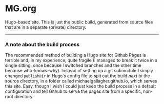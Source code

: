 # MG.org
Hugo-based site. This is just the public build, generated from source files that are in a separate (private) directory.

---

### A note about the build process

The recommended method of building a Hugo site for Github Pages is terrible and, in my experience, quite fragile (I managed to break it twice in a single sitting, once because I switched branches and the other time because who-knows-why). Instead of setting up a git submodule I simply changed `publishDir` in Hugo's config file to spit out the build *next to* the source directory, in a folder called michaelgallagher.github.io, which serves this site. Easy, though I wish I could just keep the build process in a default configuration and tell Github to serve the pages site from a specific, non-root directory.